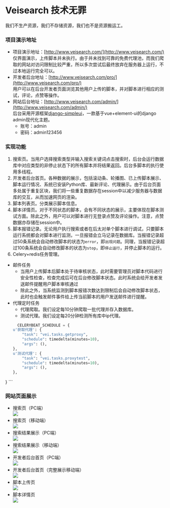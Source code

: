 # Veisearch 技术无罪
我们不生产资源，我们不存储资源，我们也不是资源搬运工。

### 项目演示地址
+ 项目演示地址：[http://www.veisearch.com/](http://www.veisearch.com/)  
仅界面演示，上传脚本并未执行。由于并未找到可靠的免费代理池，而我们爬取的网站对访问限制比较严重，所以多次尝试后最终放弃在服务器上运行，不过本地运行完全可以。
+ 开发者后台地址：[http://www.veisearch.com/pro/](http://www.veisearch.com/pro/)  
用户可以在后台开发者页面浏览其他用户上传的脚本，并对脚本进行相应的测试，评论，点赞等操作。
+ 网站后台地址：[http://www.veisearch.com/admin/](http://www.veisearch.com/admin/)  
后台采用开源框架[django-simpleui](https://github.com/newpanjing/simpleui)，一款基于vue+element-ui的django admin现代化主题。
  - 账号：admin
  - 密码：admin123456  
### 实现功能
1. 搜索页。当用户选择搜索类型并输入搜索关键词点击搜索时，后台会运行数据库中对应类型的非停止状态下的所有脚本并将结果返回。后台多脚本的执行使用多线程。
2. 开发者后台首页。各种数据的展示，包括滚动条、轮播图、已上传脚本展示、脚本运行情况、系统已安装Python库、最新评论、代理展示。由于后台页面多处属于重复区块，我们将一些重复数据存在session中以减少服务器与数据库的交互，从而加速网页的渲染。
3. 脚本列表页。分类展示脚本信息。
4. 脚本详情页。对于不同状态的脚本，会有不同状态的展示，主要体现在脚本测试方面。除此之外，用户可以对脚本进行无登录点赞及评论操作。注意，点赞数据亦存储在session中。
5. 脚本报错记录。无论用户执行搜索或者在后太对单个脚本进行调试，只要脚本运行系统都会对脚本进行监测，一旦报错会立马记录在数据库。当报错记录超过50条系统会自动修改脚本的状态为`error`，即`出现问题`。同理，当报错记录超过100条系统会自动修改脚本的状态为`stop`，即`停止运行`，并停止脚本的运行。
6. Celery+redis任务管理。  
  - 邮件任务
    - 当用户上传脚本后脚本处于待审核状态，此时需要管理员对脚本代码进行安全性检查，检查完成后可在后台修改脚本状态。此时系统会给开发者发送邮件提醒用户脚本审核通过
    - 除此之外，当系统监测到脚本报错次数达到限制后会自动修改脚本状态，此时也会触发邮件事件给上传当前脚本的用户发送邮件进行提醒。
  - 代理定时任务
    - 代理爬取。我们设定每10分钟爬取一批代理并存入数据库。
    - 测试代理。我们设定每20分钟检测所有库中ip代理。
    ```python
      CELERYBEAT_SCHEDULE = {
    u'获取代理': {
        "task": "vei.tasks.getproxy",
        "schedule": timedelta(minutes=10),
        "args": (),
    },
    u'测试代理': {
        "task": "vei.tasks.proxytest",
        "schedule": timedelta(minutes=10),
        "args": (),
    },
  }
    ```

### 网站页面展示
+ 搜索页（PC端）  
![](https://github.com/Weibw162/Veisearch/blob/master/readmeimg/index_pc.PNG)
+ 搜索页（移动端）  
![](https://github.com/Weibw162/Veisearch/blob/master/readmeimg/index_m.PNG)
+ 搜索结果展示（PC端）  
![](https://github.com/Weibw162/Veisearch/blob/master/readmeimg/result_pc.PNG)
+ 搜索结果展示（移动端）  
![](https://github.com/Weibw162/Veisearch/blob/master/readmeimg/result_m.PNG)
+ 开发者后台首页（PC端）  
![](https://github.com/Weibw162/Veisearch/blob/master/readmeimg/pro_pc.PNG)
+ 开发者后台首页（完整展示移动端）  
![](https://github.com/Weibw162/Veisearch/blob/master/readmeimg/pro_m.jpg)
+ 脚本上传页  
![](https://github.com/Weibw162/Veisearch/blob/master/readmeimg/upload.jpg)
+ 脚本详情页  
![](https://github.com/Weibw162/Veisearch/blob/master/readmeimg/detail.jpg)
